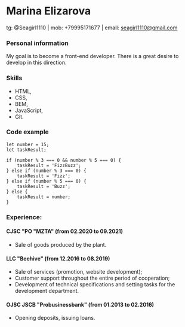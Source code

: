 # Marina Elizarova
tg: @Seagirl1110 | mob: +79995171677 | email: seagirl1110@gmail.com


### Personal information
My goal is to become a front-end developer. 
There is a great desire to develop in this direction.


### Skills
- HTML,
- CSS,
- BEM,
- JavaScript,
- Git.


### Code example
```
let number = 15;
let taskResult;

if (number % 3 === 0 && number % 5 === 0) {
    taskResult = 'FizzBuzz';
} else if (number % 3 === 0) {
    taskResult = 'Fizz';
} else if (number % 5 === 0) {
    taskResult = 'Buzz';
} else {
    taskResult = number;
}    
```


### Experience:

#### CJSC "PO "MZTA" (from 02.2020 to 09.2021)
- Sale of goods produced by the plant.

#### LLC "Beehive" (from 12.2016 to 08.2019)
- Sale of services (promotion, website development);
- Customer support throughout the entire period of cooperation;
- Development of technical specifications and setting tasks for the development department.

#### OJSC JSCB "Probusinessbank" (from 01.2013 to 02.2016)
- Opening deposits, issuing loans.
